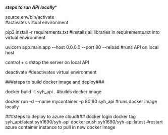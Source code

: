 *****steps to run API locally******

source env/bin/activate   
#activates virtual environment

pip3 install -r requirements.txt
#installs all libraries in requirements.txt into virtual environment

uvicorn app.main:app --host 0.0.0.0 --port 80 --reload
#runs API on local host

control + c
#stop the server on local API

deactivate
#deactivates virtual environment

###steps to build docker image and deploy###

docker build -t syh_api .
#builds docker image

docker run -d --name mycontainer -p 80:80 syh_api
#runs docker image locally


###steps to deploy to azure cloud###
docker login
docker tag syh_api:latest syh1690/syh-api
docker push syh1690/syh-api:latest
#restart azure container instance to pull in new docker image